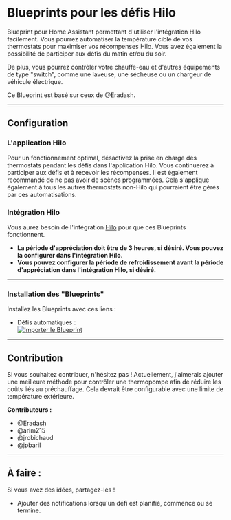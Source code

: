 # Blueprints pour les défis Hilo  
Blueprint pour Home Assistant permettant d'utiliser l'intégration Hilo facilement. Vous pourrez automatiser la température cible de vos thermostats pour maximiser vos récompenses Hilo. Vous avez également la possibilité de participer aux défis du matin et/ou du soir.  

De plus, vous pourrez contrôler votre chauffe-eau et d'autres équipements de type "switch", comme une laveuse, une sécheuse ou un chargeur de véhicule électrique.  

Ce Blueprint est basé sur ceux de @Eradash.  

---

## Configuration  

### L'application Hilo  
Pour un fonctionnement optimal, désactivez la prise en charge des thermostats pendant les défis dans l'application Hilo. Vous continuerez à participer aux défis et à recevoir les récompenses. Il est également recommandé de ne pas avoir de scènes programmées. Cela s'applique également à tous les autres thermostats non-Hilo qui pourraient être gérés par ces automatisations.  

### Intégration Hilo  
Vous aurez besoin de l'intégration [Hilo](https://github.com/dvd-dev/hilo) pour que ces Blueprints fonctionnent.  

- **La période d'appréciation doit être de 3 heures, si désiré. Vous pouvez la configurer dans l'intégration Hilo.**  
- **Vous pouvez configurer la période de refroidissement avant la période d'appréciation dans l'intégration Hilo, si désiré.**  

---

### Installation des "Blueprints"  
Installez les Blueprints avec ces liens :  

- Défis automatiques :  
  [![Importer le Blueprint](https://my.home-assistant.io/badges/blueprint_import.svg)](https://my.home-assistant.io/redirect/blueprint_import/?blueprint_url=https%3A%2F%2Fraw.githubusercontent.com%2Farim215%2Fha-hilo-blueprints%2Fmain%2Fdefis_hilo_automatiques.yaml)  

---

## Contribution  

Si vous souhaitez contribuer, n'hésitez pas ! Actuellement, j'aimerais ajouter une meilleure méthode pour contrôler une thermopompe afin de réduire les coûts liés au préchauffage. Cela devrait être configurable avec une limite de température extérieure.  

**Contributeurs :**  
- @Eradash  
- @arim215  
- @jrobichaud  
- @jpbaril  

---

## À faire :  

Si vous avez des idées, partagez-les !  

- Ajouter des notifications lorsqu'un défi est planifié, commence ou se termine.  
